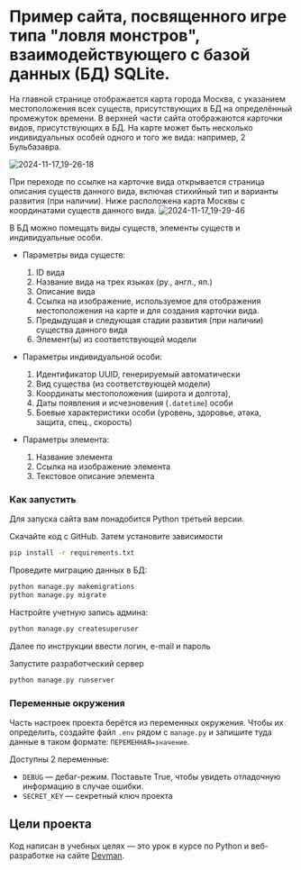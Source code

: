 # Пример сайта, посвященного игре типа "ловля монстров", взаимодействующего с базой данных (БД) SQLite. 

На главной странице отображается карта города Москва, с указанием местоположения всех существ, присутствующих в БД на определённый промежуток времени. В верхней части сайта отображаются карточки видов, присутствующих в БД. На карте может быть несколько индивидуальных особей одного и того же вида: например, 2 Бульбазавра. 

![2024-11-17_19-26-18](https://github.com/user-attachments/assets/91f4a4c1-c59f-479b-9133-d789920a6e6b)

При переходе по ссылке на карточке вида открывается страница описания существ данного вида, включая стихийный тип и варианты развития (при наличии). Ниже расположена карта Москвы с координатами существ данного вида.
![2024-11-17_19-29-46](https://github.com/user-attachments/assets/f7ed9476-a87e-4a8c-93f1-f0d5d2f85f36)

В БД можно помещать виды существ, элементы существ и индивидуальные особи. 

- Параметры вида существ:
  1. ID вида 
  2. Название вида на трех языках (ру., англ., яп.)
  3. Описание вида 
  4. Ссылка на изображение, используемое для отображения местоположения на карте и для создания карточки вида.
  5. Предыдущая и следующая стадии развития (при наличии) существа данного вида
  6. Элемент(ы) из соответствующей модели
     
- Параметры индивидуальной особи:
  1. Идентификатор UUID, генерируемый автоматически
  2. Вид существа (из соответствующей модели)
  3. Координаты местоположения (широта и долгота),
  4. Даты появления и исчезновения (`.datetime`) особи
  5. Боевые характеристики особи (уровень, здоровье, атака, защита, спец., скорость)
     
- Параметры элемента:
  1. Название элемента
  2. Ссылка на изображение элемента
  3. Текстовое описание элемента

### Как запустить

Для запуска сайта вам понадобится Python третьей версии.

Скачайте код с GitHub. Затем установите зависимости

```sh
pip install -r requirements.txt
```

Проведите миграцию данных в БД:

```sh
python manage.py makemigrations
python manage.py migrate
```

Настройте учетную запись админа:

```sh
python manage.py createsuperuser
```
Далее по инструкции ввести логин, e-mail и пароль

Запустите разработческий сервер

```sh
python manage.py runserver
```

### Переменные окружения

Часть настроек проекта берётся из переменных окружения. Чтобы их определить, создайте файл `.env` рядом с `manage.py` и запишите туда данные в таком формате: `ПЕРЕМЕННАЯ=значение`.

Доступны 2 переменные:
- `DEBUG` — дебаг-режим. Поставьте True, чтобы увидеть отладочную информацию в случае ошибки.
- `SECRET_KEY` — секретный ключ проекта

## Цели проекта

Код написан в учебных целях — это урок в курсе по Python и веб-разработке на сайте [Devman](https://dvmn.org).

